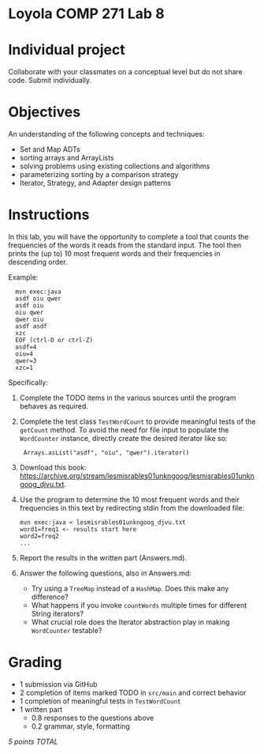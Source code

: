 # Loyola COMP 271 Lab 8

# Individual project

Collaborate with your classmates on a conceptual level but do not share code.
Submit individually.

# Objectives

An understanding of the following concepts and techniques:

- Set and Map ADTs
- sorting arrays and ArrayLists
- solving problems using existing collections and algorithms
- parameterizing sorting by a comparison strategy
- Iterator, Strategy, and Adapter design patterns

# Instructions

In this lab, you will have the opportunity to complete a tool that counts the frequencies
of the words it reads from the standard input.
The tool then prints the (up to) 10 most frequent words and their frequencies in descending order.

Example:

      mvn exec:java
      asdf oiu qwer
      asdf oiu
      oiu qwer
      qwer oiu
      asdf asdf
      xzc
      EOF (ctrl-D or ctrl-Z)
      asdf=4
      oiu=4
      qwer=3
      xzc=1

Specifically:

1. Complete the TODO items in the various sources until the program behaves as required.
1. Complete the test class `TestWordCount` to provide meaningful tests of the `getCount` method.
   To avoid the need for file input to populate the `WordCounter` instance,
   directly create the desired iterator like so:

        Arrays.asList("asdf", "oiu", "qwer").iterator()

1. Download this book: https://archive.org/stream/lesmisrables01unkngoog/lesmisrables01unkngoog_djvu.txt.
1. Use the program to determine the 10 most frequent words and their frequencies in this text by redirecting stdin from the downloaded file:

       mvn exec:java < lesmisrables01unkngoog_djvu.txt
       word1=freq1 <- results start here
       word2=freq2
       ...

1. Report the results in the written part (Answers.md).
1. Answer the following questions, also in Answers.md:
   - Try using a `TreeMap` instead of a `HashMap`. Does this make any difference?
   - What happens if you invoke `countWords` multiple times for different String iterators?
   - What crucial role does the Iterator abstraction play in making `WordCounter` testable?

# Grading

- 1 submission via GitHub
- 2 completion of items marked TODO in `src/main` and correct behavior
- 1 completion of meaningful tests in `TestWordCount`
- 1 written part
  - 0.8 responses to the questions above
  - 0.2 grammar, style, formatting

*5 points TOTAL*
